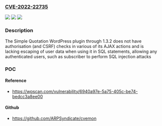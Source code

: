 ### [CVE-2022-22735](https://cve.mitre.org/cgi-bin/cvename.cgi?name=CVE-2022-22735)
![](https://img.shields.io/static/v1?label=Product&message=Simple%20Quotation&color=blue)
![](https://img.shields.io/static/v1?label=Version&message=n%2Fa&color=blue)
![](https://img.shields.io/static/v1?label=Vulnerability&message=CWE-89%20SQL%20Injection&color=brighgreen)

### Description

The Simple Quotation WordPress plugin through 1.3.2 does not have authorisation (and CSRF) checks in various of its AJAX actions and is lacking escaping of user data when using it in SQL statements, allowing any authenticated users, such as subscriber to perform SQL injection attacks

### POC

#### Reference
- https://wpscan.com/vulnerability/6940a97e-5a75-405c-be74-bedcc3a8ee00

#### Github
- https://github.com/ARPSyndicate/cvemon

